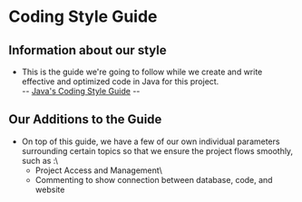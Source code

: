 # Coding Style Guide

## Information about our style
* This is the guide we're going to follow while we create and write effective and optimized code in Java for this project.\
 -- [Java's Coding Style Guide](https://www.cs.cornell.edu/courses/JavaAndDS/JavaStyle.html) --

## Our Additions to the Guide
* On top of this guide, we have a few of our own individual parameters surrounding certain topics so that we ensure the project flows smoothly, such as :\
   - Project Access and Management\
  - Commenting to show connection between database, code, and website
  
